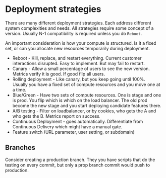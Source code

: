 # Deployment strategies

There are many different deployment strategies. Each address different system complexities and needs. All strategies require some concept of a version. Usually N-1 compatibility is required unless you do `Reboot`.

An important consideration is how your compute is structured. Is it a fixed set, or can you allocate new resources temporarily during deployment.

- Reboot - Kill, replace, and restart everything. Current customer interactions disrupted. Easy to implement. But may fail to restart.
- Canary - Allow a small percentage of users to see the new version. Metrics verify it is good. If good flip all users.
- Rolling deployment - Like canary, but you keep going until 100%. Usually you have a fixed set of compute resources and you move one at a time.
- Blue/Green - Have two sets of compute resources. One is stage and one is prod. You flip which is which on the load balancer. The old prod become the new stage and you start deploying candidate features there.
- A/B testing - Filter on loadbalancer, or by cookies, who gets the A and who gets the B. Metrics report on success.
- Continuous Deployment - goes automatically. Differentiate from Continuous Delivery which might have a manual gate.
- Feature switch (URL parameter, user setting, or subdomain)

## Branches

Consider creating a production branch. They you have scripts that do the testing on every commit, but only a prop branch commit would push to production.
